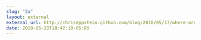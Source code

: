 ```yaml
---
slug: "2a"
layout: external
external_url: http://chriseppstein.github.com/blog/2010/05/17/where-are-your-images/
date: 2010-05-28T18:42:10-05:00
---
```

